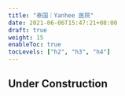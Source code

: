 ```yaml
---
title: "泰国｜Yanhee 医院"
date: 2021-06-06T15:47:21+08:00
draft: true
weight: 15
enableToc: true
tocLevels: ["h2", "h3", "h4"]
---
```


## Under Construction
